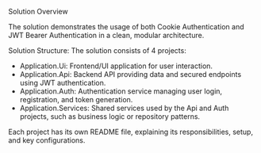 Solution Overview

The solution demonstrates the usage of both Cookie Authentication and JWT Bearer Authentication in a clean, modular architecture.

Solution Structure:
The solution consists of 4 projects:

- Application.Ui: Frontend/UI application for user interaction.
- Application.Api: Backend API providing data and secured endpoints using JWT authentication.
- Application.Auth: Authentication service managing user login, registration, and token generation.
- Application.Services: Shared services used by the Api and Auth projects, such as business logic or repository patterns.

Each project has its own README file, explaining its responsibilities, setup, and key configurations.

